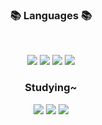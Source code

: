 
<!--
**bonggyunjo/bonggyunjo** is a ✨ _special_ ✨ repository because its `README.md` (this file) appears on your GitHub profile.

Here are some ideas to get you started:
- 🔭 I’m currently working on ...
- 🌱 I’m currently learning ...
- 👯 I’m looking to collaborate on ...
- 🤔 I’m looking for help with ...
- 💬 Ask me about ...
- 📫 How to reach me: ...
- 😄 Pronouns: ...
- ⚡ Fun fact: ...


-->

 <h3 align="center"><b>📚 Languages 📚</b></h3>
</br>
<p align="center">
<img src="https://img.shields.io/badge/python-3670A0?style=for-the-badge&logo=python&logoColor=ffdd54"/>
<img src="https://img.shields.io/badge/c++-%2300599C.svg?style=for-the-badge&logo=c%2B%2B&logoColor=white"/>
<img src="https://img.shields.io/badge/c-%23239120.svg?style=for-the-badge&logo=c-sharp&logoColor=white"/>
<img src="https://img.shields.io/badge/java-AD6269.svg?style=for-the-badge&logo=java&logoColor=orange"/>
</p>

<h3 align="center"><b> Studying~ </b></h3>
<p align="center">
<img src="https://img.shields.io/badge/vue-58FA58.svg?style=for-the-badge&logo=vue&logoColor=white"/>
 <img src="https://img.shields.io/badge/GITHUB-1C1C1C.svg?style=for-the-badge&logo=github&logoColor=white"/>
 <img src="https://img.shields.io/badge/Algorithm-FE9A2E.svg?style=for-the-badge&logo=algorithm&logoColor=white"/>
</p>



